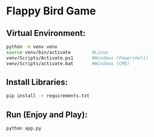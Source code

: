 # Flappy Bird Game

## Virtual Environment:
```bash
python -m venv venv
source venv/bin/activate        #Linux
venv/Scripts/Activate.ps1       #Windows (Powershell)
venv/Scripts/activate.bat       #Windows (CMD)
```

## Install Libraries:
```bash
pip install -r requirements.txt
```

## Run (Enjoy and Play):
```bash
python app.py
```
